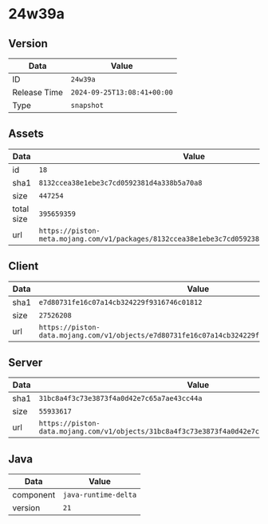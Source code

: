 # 24w39a

## Version

|**Data**        | **Value**                 |
|----------------|-------------------------|
| ID   | ```24w39a```   |
| Release Time   | ```2024-09-25T13:08:41+00:00```   |
| Type   | ```snapshot```   |

## Assets

|**Data**        | **Value**                 |
|----------------|-------------------------|
| id   | ```18```   |
| sha1   | ```8132ccea38e1ebe3c7cd0592381d4a338b5a70a8```   |
| size   | ```447254```   |
| total size  | ```395659359```  |
| url       | ```https://piston-meta.mojang.com/v1/packages/8132ccea38e1ebe3c7cd0592381d4a338b5a70a8/18.json``` |

## Client

|**Data**        | **Value**                 |
|----------------|-------------------------|
| sha1   | ```e7d80731fe16c07a14cb324229f9316746c01812```   |
| size   | ```27526208```   |
| url       | ```https://piston-data.mojang.com/v1/objects/e7d80731fe16c07a14cb324229f9316746c01812/client.jar``` |

## Server

|**Data**        | **Value**                 |
|----------------|-------------------------|
| sha1   | ```31bc8a4f3c73e3873f4a0d42e7c65a7ae43cc44a```   |
| size   | ```55933617```   |
| url       | ```https://piston-data.mojang.com/v1/objects/31bc8a4f3c73e3873f4a0d42e7c65a7ae43cc44a/server.jar``` |

## Java

|**Data**        | **Value**                 |
|----------------|-------------------------|
| component   | ```java-runtime-delta```   |
| version   | ```21```   |